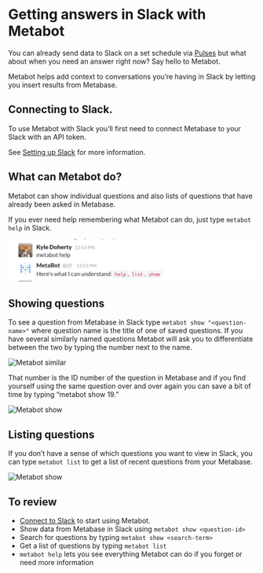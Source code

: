# Getting answers in Slack with Metabot

You can already send data to Slack on  a set schedule via [Pulses](http://www.metabase.com/docs/latest/users-guide/07-pulses) but what about when you need an answer right now? Say hello to Metabot.

Metabot helps add context to conversations you’re having in Slack by letting you insert results from Metabase.

## Connecting to Slack.
To use Metabot with Slack you’ll first need to connect Metabase to your Slack with an API token.

See [Setting up Slack](http://www.metabase.com/docs/v0.15.1/administration-guide/07-setting-up-slack) for more information.


## What can Metabot do?

Metabot can show individual questions and also lists of questions that have already been asked in Metabase.

If you ever need help remembering what Metabot can do, just type ```metabot help``` in Slack.

![Metabot help](images/metabot/MetabotHelp.png)

## Showing questions

To see a question from Metabase in Slack type
```metabot show "<question-name>"``` where question name is the title of one of saved questions. If you have several similarly named questions Metabot will ask you to differentiate between the two by typing the number next to the name.

![Metabot similar](images/metabot/MetabotSimilarItems.png)

That number is the ID number of the question in Metabase and if you find yourself using the same question over and over again you can save a bit of time by typing “metabot show 19.”

![Metabot show](images/metabot/MetabotShow.png)

## Listing questions
If you don’t have a sense of which questions you want to view in  Slack, you can type ```metabot list``` to get a list of recent questions from your Metabase.

![Metabot show](images/metabot/MetabotList.png)


## To review

- [Connect to Slack](http://www.metabase.com/docs/latest/users-guide/07-pulses) to start using Metabot.
- Show data from Metabase in Slack using ```metabot show <question-id>```
- Search for questions by typing ```metabot show <search-term>```
- Get a list of questions by typing ```metabot list```
- ```metabot help``` lets you see everything Metabot can do if you forget or need more information
